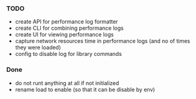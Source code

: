 ### TODO

- create API for performance log formatter
- create CLI for combining performance logs
- create UI for viewing performance logs
- capture network resources time in performance logs (and no of times they were loaded)
- config to disable log for library commands

### Done

- do not runt anything at all if not initialized
- rename load to enable (so that it can be disable by env)
